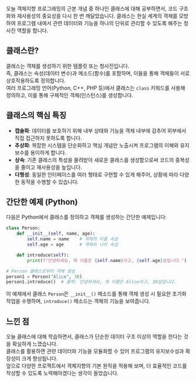 오늘 객체지향 프로그래밍의 근본 개념 중 하나인 클래스에 대해 공부하면서, 코드 구조화와 재사용성의 중요성을 다시 한 번 깨달았습니다. 클래스는 현실 세계의 객체를 모방하여 프로그램 내에서 관련 데이터와 기능을 하나의 단위로 관리할 수 있도록 해주는 청사진 역할을 합니다.

## 클래스란?

클래스는 객체를 생성하기 위한 템플릿 또는 청사진입니다.  
즉, 클래스는 속성(데이터 변수)과 메소드(함수)를 포함하며, 이들을 통해 객체들이 서로 상호작용하도록 정의합니다.  
여러 프로그래밍 언어(Python, C++, PHP 등)에서 클래스는 `class` 키워드를 사용해 정의하고, 이를 통해 구체적인 객체(인스턴스)를 생성합니다.

## 클래스의 핵심 특징

- **캡슐화**: 데이터를 보호하기 위해 내부 상태와 기능을 객체 내부에 감추어 외부에서 직접 접근하지 못하도록 합니다.
- **추상화**: 복잡한 시스템을 단순화하고 핵심 개념만 노출시켜 프로그램의 이해와 유지보수를 용이하게 합니다.
- **상속**: 기존 클래스의 특성을 물려받아 새로운 클래스를 생성함으로써 코드의 중복성을 줄이고 재사용성을 높입니다.
- **다형성**: 동일한 인터페이스를 여러 형태로 구현할 수 있게 해주어, 상황에 따라 다양한 동작을 수행할 수 있습니다.

## 간단한 예제 (Python)

다음은 Python에서 클래스를 정의하고 객체를 생성하는 간단한 예제입니다:

```python
class Person:
    def __init__(self, name, age):
        self.name = name    # 객체의 이름 속성
        self.age = age      # 객체의 나이 속성

    def introduce(self):
        print(f"안녕하세요, 제 이름은 {self.name}이고, {self.age}살입니다.")

# Person 클래스로부터 객체 생성
person1 = Person("Alice", 30)
person1.introduce()  # 출력: 안녕하세요, 제 이름은 Alice이고, 30살입니다.
```

이 예제에서 클래스 `Person`은 `__init__()` 메소드를 통해 객체 생성 시 필요한 초기화 작업을 수행하며, `introduce()` 메소드는 객체의 기능을 보여줍니다.

## 느낀 점

오늘 클래스에 대해 학습하면서, 클래스가 단순한 데이터 구조 이상의 역할을 한다는 것을 확실하게 느꼈습니다.  
클래스를 활용하면 관련 데이터와 기능을 모듈화할 수 있어 프로그램의 유지보수성과 확장성이 크게 향상됩니다.  
앞으로 다양한 프로젝트에서 객체지향의 기본 원칙을 적용해 보며, 더 효율적인 코드를 작성할 수 있도록 노력해야겠다는 생각이 들었습니다.